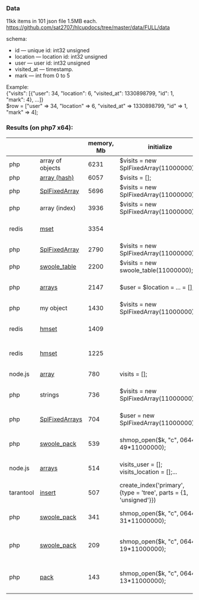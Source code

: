 ### Data
11kk items in 101 json file 1.5MB each. https://github.com/sat2707/hlcupdocs/tree/master/data/FULL/data

schema:
* id — unique id: int32 unsigned
* location — location id: int32 unsigned
* user — user id: int32 unsigned
* visited_at — timestamp.
* mark — int from 0 to 5

Example:<br />
{"visits": [{"user": 34, "location": 6, "visited_at": 1330898799, "id": 1, "mark": 4}, ...]}<br />
$row = ["user" => 34, "location" => 6, "visited_at" => 1330898799, "id" => 1, "mark" => 4];

### Results (on php7 x64):

|   |   |memory, Mb|initialize|filling|
|---|---|---|---|---|
|php|array of objects|6231|$visits = new SplFixedArray(11000000);|$visits[$row['id']] = (object) $row;|
|php|[array (hash)](https://github.com/morozovsk/php-arrays-in-memory-comparison/blob/master/array.php)|6057|$visits = [];|$visits[$row['id']] = $row;|
|php|[SplFixedArray](https://github.com/morozovsk/php-arrays-in-memory-comparison/blob/master/SplFixedArray.php)|5696|$visits = new SplFixedArray(11000000);|$visits[$row['id']] = $row;|
|php|array (index)|3936|$visits = new SplFixedArray(11000000);|$visits[$row['id']] = [$row['user'],...];|
|redis|[mset](https://github.com/morozovsk/php-arrays-in-memory-comparison/blob/master/redis.php)|3354||MSet(["u{$row['id']}" => $row['user'], "l{$row['id']}" => $row['location'], ...])|
|php|[SplFixedArray](https://github.com/morozovsk/php-arrays-in-memory-comparison/blob/master/SplFixedArray.php)|2790|$visits = new SplFixedArray(11000000);|$visits[$row['id']] = new SplFixedArray(4);|
|php|[swoole_table](https://github.com/morozovsk/php-arrays-in-memory-comparison/blob/master/swoole_table.php)|2200|$visits = new swoole_table(11000000);|$visits->set($row['id'], $row);|
|php|[arrays](https://github.com/morozovsk/php-arrays-in-memory-comparison/blob/master/arrays.php)|2147|$user = $location = ... = [];|$user[$row['id']] = $row['user'];$location[$row['id']] = $row['location'];...|
|php|my object|1430|$visits = new SplFixedArray(11000000);|$visits[$row['id']] = new MyArrayClass($row['user'], ...);|
|redis|[hmset](https://github.com/morozovsk/php-arrays-in-memory-comparison/blob/master/redis.php)|1409||hMSet("v{$row['id']}", ['user' => $row['user'], 'location' => $row['location'], ...]);|
|redis|[hmset](https://github.com/morozovsk/php-arrays-in-memory-comparison/blob/master/redis.php)|1225||hMSet("v{$row['id']}", ['u' => $row['user'], 'l' => $row['location'], ...]);|
|node.js|[array](https://github.com/morozovsk/php-arrays-in-memory-comparison/blob/master/node.js)|780|visits = [];|visits[visitsData.visits[y]['id']] = {user:visitsData.visits[y].user,...}|
|php|strings|736|$visits = new SplFixedArray(11000000);|$visits[$row['id']] = join(',', [$row['user'], $row['location'], ...]);|
|php|[SplFixedArrays](https://github.com/morozovsk/php-arrays-in-memory-comparison/blob/master/SplFixedArrays.php)|704|$user = new SplFixedArray(11000000);...|$user[$row['id']] = $row['user'];$location[$row['id']] = $row['location'];...|
|php|[swoole_pack](https://github.com/morozovsk/php-arrays-in-memory-comparison/blob/master/swoole_pack.php)|539|shmop_open($k, "c", 0644, 49*11000000);|swoole_pack(['user' => $row['user'], 'location' => $row['location'], ...])|
|node.js|[arrays](https://github.com/morozovsk/php-arrays-in-memory-comparison/blob/master/node.js)|514|visits_user = []; visits_location = [];...|visits_user[visitsData.visits[y]['id']] = visitsData.visits[y].user;...|
|tarantool|[insert](https://github.com/morozovsk/php-arrays-in-memory-comparison/blob/master/tarantool.php)|507|create_index('primary', {type = 'tree', parts = {1, 'unsigned'}})|insert($row['id'], $row['user'], $row['location'], ...]);|
|php|[swoole_pack](https://github.com/morozovsk/php-arrays-in-memory-comparison/blob/master/swoole_pack.php)|341|shmop_open($k, "c", 0644, 31*11000000);|swoole_pack(['u' => $row['user'], 'l' => $row['location'], ...])|
|php|[swoole_pack](https://github.com/morozovsk/php-arrays-in-memory-comparison/blob/master/swoole_pack.php)|209|shmop_open($k, "c", 0644, 19*11000000);|swoole_pack([$row['user'], $row['location'], $row['visited_at'], $row['mark']]);|
|php|[pack](https://github.com/morozovsk/php-arrays-in-memory-comparison/blob/master/pack.php)|143|shmop_open($k, "c", 0644, 13*11000000);|pack('LLLc', $row['user'], $row['location'], $row['visited_at'], $row['mark']);|
